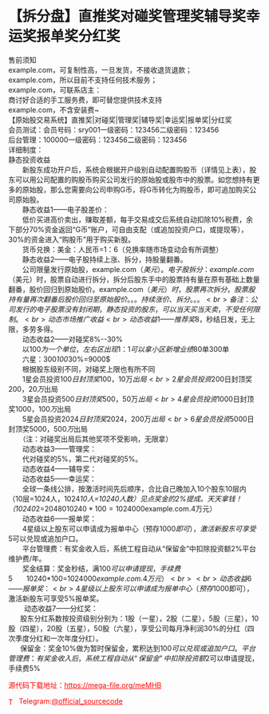 # 【拆分盘】直推奖对碰奖管理奖辅导奖幸运奖报单奖分红奖

售前须知<br>example.com，可复制性高，一旦发货，不接收退货退款；<br>example.com，所以目前不支持任何技术服务；<br>example.com，可联系店主：<br>商讨好合适的手工服务费，即可替您提供技术支持<br>example.com，不含安装费~<br>【原始股交易系统】直推奖|对碰奖|管理奖|辅导奖|幸运奖|报单奖|分红奖<br>会员测试：会员号码：sry001一级密码：123456二级密码：123456<br>后台管理：100000一级密码：123456二级密码：123456<br>详细制度：<br>静态投资收益<br>　　新股东成功开户后，系统会根据开户级别自动配置购股币（详情见上表），股东可以用公司配置的购股币购买公司发行的原始股或股市中的股票。如您想持有更多的原始股，那么您需要向公司申购G币，将G币转化为购股币，即可追加购买公司原始股。 <br>　　静态收益1——电子股差价： <br>　　低价买进高价卖出，赚取差额，每手交易成交后系统自动扣除10%税费，余下部分70%资金返回“G币”账户，可自由支配（或追加投资户口，或提现等），30%的资金进入“购股币”用于购买新股。 <br>　　货币兑换：美金：人民币=1：6（兑换率随市场变动会有所调整） <br>　　静态收益2——电子股持续上涨、拆分，持股量翻番。 <br>　　公司限量发行原始股，example.com$（美元）。电子股拆分：example.com$（美元）时，股票自动进行拆分，拆分后股东手中的股票持有量在原有基础上数量翻番，股价回归到原始股价。example.com$（美元）时，股票再次拆分，股票股持有量再次翻番后股价回归至原始股价。。。持续涨价、拆分。。。 <br>　　备注：公司发行的电子股票没有封闭期，静态投资的股东，可以当天买当天卖，不受任何限制。 <br>　　动态市场推广收益 <br>　　动态收益1——推荐奖8%---12% <br>　　正式股东在推广中注册且成功激活一名新股东，可获得8%---12%佣金的奖励，例如：6星级股东A推荐B注册并成功激活成为6星股东，A的推荐奖为：5000*12%=600$，秒结日发，无上限，多劳多得。 <br>　　动态收益2——对碰奖8%--30% <br>　　以100$为一个单位，左右区出现1：1可以拿小区新增业绩8%（一星股东）至30%（六星股东）的奖励，无限代拿。如下所示： <br>　　对碰前对碰后 <br>　　市场1区市场2区市场1区市场2区 <br>　　300单600单余下单数余下单数 <br>　　一星：300*100*8%=2400$0单300单 <br>　　六星：300*100*30%=9000$ <br>　　根据股东级别不同，对碰奖上限也有所不同 <br>　　1星会员投资100$日封顶奖100$，10万$出局 <br>　　2星会员投资200$日封顶奖200$，20万$出局 <br>　　3星会员投资500$日封顶奖500$，50万$出局 <br>　　4星会员投资1000$日封顶奖1000$，100万$出局 <br>　　5星会员投资2024$日封顶奖2024$，200万$出局 <br>　　6星会员投资5000$日封顶奖5000$，500万$出局 <br>　　（注：对碰奖出局后其他奖项不受影响，无限拿） <br>　　动态收益3——管理奖： <br>　　代对碰奖的5%，第二代对碰奖的5%。 <br>　　动态收益4——辅导奖： <br>　　动态收益5——幸运奖： <br>　　全球一条线公排，按激活时间先后顺序，合比自己晚加入10个股东10层内（10层=1024人，1024*10人=10240人数）见点奖金的2%提成。天天拿钱！（10240*2=20480$10240*100=1024000$example.com.4万元） <br>　　动态收益6——报单奖： <br>　　4星级以上股东可以申请成为报单中心（预存1000$即可），激活新股东可享受5%报单奖。 <br>　　动态收益7——分红奖： <br>　　股东分红系数按投资级别分别为：1股（一星），2股（二星），5股（三星），10股（四星），20股（五星），50股（六星），享受公司每月净利润30%的分红（四次季度分红和一次年度分红）。 <br>　　保留金：奖金10%做为暂时保留金，累积达到100$可以兑现或追加户口。 <br>　　平台管理费：有奖金收入后，系统工程自动从“保留金”中扣除投资额2%平台维护费/年。 <br>　　奖金结算：奖金秒结，满100$可以申请提现，手续费5% <br>       动态收益3——管理奖：<br>      代对碰奖的5%，第二代对碰奖的5%。<br>       动态收益4——辅导奖：<br>    动态收益5——幸运奖： <br>      全球一条线公排，按激活时间先后顺序，合比自己晚加入10个股东10层内（10层=1024人，1024*10人=10240人数）见点奖金的2%提成。天天拿钱！（10240*2=20480$       10240*100=1024000$example.com.4万元）<br> <br>       动态收益6——报单奖：<br>      4星级以上股东可以申请成为报单中心（预存1000$即可），激活新股东可享受5%报单奖。<br>        动态收益7——分红奖：<br>      股东分红系数按投资级别分别为：1股（一星），2股（二星），5股（三星），10股（四星），20股（五星），50股（六星），享受公司每月净利润30%的分红（四次季度分红和一次年度分红）。<br>      保留金：奖金10%做为暂时保留金，累积达到100$可以兑现或追加户口。       平台管理费：有奖金收入后，系统工程自动从“保留金”中扣除投资额2%平台维护费/年。<br>    奖金结算：奖金秒结，满100$可以申请提现，手续费5%<br>


<p style="color: red;">源代码下载地址：<a href="https://mega-file.org/meMHB" style="color: red;">https://mega-file.org/meMHB</a></p><p style="color: red;"><img src="https://cdn-icons-png.flaticon.com/512/2111/2111646.png" alt="Telegram Icon" style="width: 16px; vertical-align: middle; margin-right: 5px;">Telegram:<a href="https://t.me/official_sourcecode" style="color: red;">@official_sourcecode</a></p>